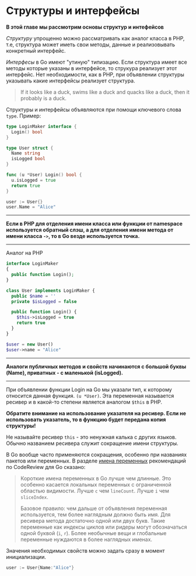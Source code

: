 # Структуры и интерфейсы

**В этой главе мы рассмотрим основы структур и интефейсов**

*Структуру* упрощенно можно рассматривать как аналог класса в PHP, т.е,
структура может иметь свои методы, данные и реализовывать конкретный интерфейс.

*Интерфесы* в Go имеют "утиную" типизацию. Если структура имеет все
методы которые указаны в интерфейсе, то струкура реализует этот интерфейс.
Нет необходимости, как в PHP, при объявлении структуры указывать какие интерфейсы
реализует структура.

> If it looks like a duck, swims like a duck and quacks like a duck, then it probably is a duck.

Структуры и интерфейсы объявляются при помощи ключевого слова `type`. Пример:

```go
type LoginMaker interface {
  Login() bool
}

type User struct {
  Name string
  isLogged bool
}

func (u *User) Login() bool {
  u.isLogged = true
  return true
}

user := User{}
user.Name = "Alice"
```

---
**Если в PHP для отделения имени класса или функции от namespace используется обратный слэш,
а для отделения имени метода от имени класса `->`, то в Go везде используется точка.**

---


Аналог на PHP

```php
interface LoginMaker
{
  public function Login();
}

class User implements LoginMaker {
  public $name = ''
  private $isLogged = false

  public function Login() {
    $this->isLogged = true
    return true
  }
}

$user = new User()
$user->name = "Alice"

```

---
**Аналоги публичных методов и свойств начинаются с большой буквы (Name), приватных - 
с маленькой (isLogged).**

---


При объявлении функции Login на Go мы указали тип, к которому относится данная
функция. ```(u *User)```. Эта переменная называется ресивер и в какой-то степени
является аналогом `$this` в PHP.

**Обратите внимание на использование указателя на ресивер. Если не использовать указатель, то в функцию будет передана копия структуры!**

Не называйте ресивер `this` - это ненужная калька с других языков. Обычно
названием ресивера служит сокращение имени структуры.

В Go вообще часто применяются сокращения, особенно при названиях пакетов или переменных. В разделе
[имена переменных](https://github.com/golang/go/wiki/CodeReviewComments#variable-names)
рекомендаций по CodeReview для Go сказано:

>Короткие имена переменных в Go лучше чем длинные. Это особенно касается локальных
>переменных с ограниченной областью видимости. Лучше `c` чем `lineCount`. Лучше `i` чем `sliceIndex`.
>
>Базовое правило: чем дальше от объявления переменная используется, тем более наглядным
>должно быть имя. Для ресивера метода достаточно одной или двух букв. Такие переменные
>как индексы циклов или ридеры могут обозначаться одной буквой (`i`, `r`).
>Более необычные вещи и глобальные переменные нуждаются в более наглядных именах.



Значения необходимых свойств можно задать сразу в момент инициализации.

```go
user := User{Name:"Alice"}
```
